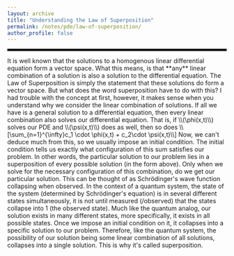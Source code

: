 ```yaml
---
layout: archive
title: "Understanding the Law of Superposition"
permalink: /notes/pde/law-of-superposition/
author_profile: false
--- 
```

<hr style="border: 2px solid black;">
It is well known that the solutions to a homogenous linear differential equation form a vector space. What this means, is that **any** linear combination of a solution is also a solution to the differential equation. The Law of Superposition is simply the statement that these solutions do form a vector space. But what does the word superposition have to do with this? I had trouble with the concept at first, however, it makes sense when you understand why we consider the linear combination of solutions. If all we have is a general solution to a differential equation, then every linear combination also solves our differential equation. That is, if \\(\phi(x,t)\\) solves our PDE and \\(\psi(x,t)\\) does as well, then so does 
\\[\sum_{n=1}^{\infty}c_1 \cdot \phi(x,t) + c_2\cdot \psi(x,t)\\]
Now, we can't deduce much from this, so we usually impose an initial condition. The initial condition tells us exactly what configuration of this sum satisfies our problem. In other words, the particular solution to our problem lies in a superposition of every possible solution (in the form above). Only when we solve for the necessary configuration of this combination, do we get our particular solution. This can be thought of as Schrödinger's wave function collapsing when observed. In the context of a quantum system, the state of the system (determined by Schrödinger's equation) is in several different states simultaneously, it is not until measured (/observed) that the states collapse into 1 (the observed state). Much like the quantum analog, our solution exists in many different states, more specifically, it exists in all possible states. Once we impose an initial condition on it, it collapses into a specific solution to our problem. Therefore, like the quantum system, the possibility of our solution being some linear combination of all solutions, collapses into a single solution. This is why it's called superposition.
